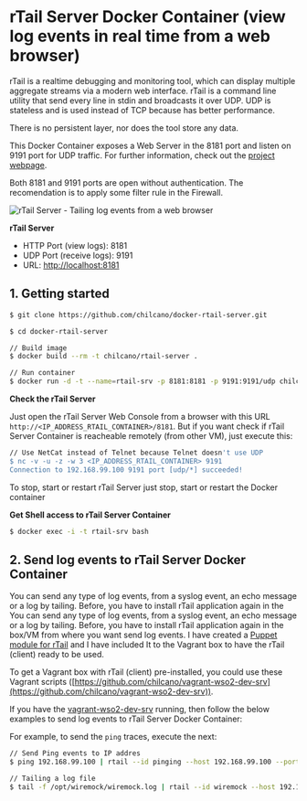 # rTail Server Docker Container (view log events in real time from a web browser)


rTail is a realtime debugging and monitoring tool, which can display multiple aggregate streams via a modern web interface. 
rTail is a command line utility that send every line in stdin and broadcasts it over UDP. 
UDP is stateless and is used instead of TCP because has better performance.

There is no persistent layer, nor does the tool store any data.

This Docker Container exposes a Web Server in the 8181 port and listen on 9191 port for UDP traffic.
For further information, check out the [project webpage](https://github.com/kilianc/rtail).

Both 8181 and 9191 ports are open without authentication. The recomendation is to apply some filter rule in the Firewall.

![rTail Server - Tailing log events from a web browser](https://www.dropbox.com/s/845ei1w51jdgmu9/chilcano-logs-rtail-microservices-2-browsing.png?raw=1 "rTail Server - Tailing log events from a web browser")

__rTail Server__
* HTTP Port (view logs): 8181
* UDP Port (receive logs): 9191
* URL: [http://localhost:8181](http://localhost:8181)


## 1. Getting started

```bash
$ git clone https://github.com/chilcano/docker-rtail-server.git

$ cd docker-rtail-server

// Build image
$ docker build --rm -t chilcano/rtail-server .

// Run container
$ docker run -d -t --name=rtail-srv -p 8181:8181 -p 9191:9191/udp chilcano/rtail-server
```

__Check the rTail Server__

Just open the rTail Server Web Console from a browser with this URL `http://<IP_ADDRESS_RTAIL_CONTAINER>/8181`.
But if you want check if rTail Server Container is reacheable remotely (from other VM), just execute this:

```bash
// Use NetCat instead of Telnet because Telnet doesn't use UDP
$ nc -v -u -z -w 3 <IP_ADDRESS_RTAIL_CONTAINER> 9191
Connection to 192.168.99.100 9191 port [udp/*] succeeded!
```

To stop, start or restart rTail Server just stop, start or restart the Docker container

__Get Shell access to rTail Server Container__

```bash
$ docker exec -i -t rtail-srv bash
```

## 2. Send log events to rTail Server Docker Container

You can send any type of log events, from a syslog event, an echo message or a log by tailing. Before, you have to install rTail application again in the You can send any type of log events, from a syslog event, an echo message or a log by tailing. Before, you have to install rTail application again in the box/VM from where you want send log events.
I have created a [Puppet module for rTail](https://github.com/chilcano/vagrant-wso2-dev-srv/tree/master/provision/wso2-stack-srv/puppet/modules/rtail_sender) and I have included It to the Vagrant box to have the rTail (client) ready to be used.

To get a Vagrant box with rTail (client) pre-installed, you could use these Vagrant scripts ([https://github.com/chilcano/vagrant-wso2-dev-srv](https://github.com/chilcano/vagrant-wso2-dev-srv)).

If you have the [vagrant-wso2-dev-srv](https://github.com/chilcano/vagrant-wso2-dev-srv) running, then follow the below examples to send log events to rTail Server Docker Container:

For example, to send the `ping` traces, execute the next:

```bash
// Send Ping events to IP addres
$ ping 192.168.99.100 | rtail --id pinging --host 192.168.99.100 --port 9191 --mute
```

```bash
// Tailing a log file
$ tail -f /opt/wiremock/wiremock.log | rtail --id wiremock --host 192.168.99.100 --port 9191 --mute
```

